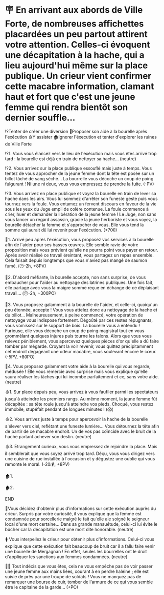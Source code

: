 # 🪧 En arrivant aux abords de Ville Forte, de nombreuses affichettes placardées un peu partout attirent votre attention. Celles-ci évoquent une décapitation à la hache, qui a lieu aujourd'hui même sur la place publique. Un crieur vient confirmer cette macabre information, clamant haut et fort que c'est une jeune femme qui rendra bientôt son dernier souffle...

⁉️Tenter de créer une diversion
🤝Proposer son aide à la bourelle après l'exécution
🩸Y assister
🏚️Ignorer l'éxecution et tenter d'explorer les ruines de Ville Forte


⁉️1. 
Vous vous élancez vers le lieu de l'exécution mais vous êtes arrivé trop tard : la bourelle est déjà en train de nettoyer sa hache...
(neutre)

⁉️2. Vous arrivez sur la place publique essouflé mais juste à temps. Vous tentez de vous approcher de la jeune femme dont la tête est posée sur un billot tâché de sang séché... La bourrelle vous décoche un coup de poing fulgurant ! Ni une ni deux, vous vous empressez de prendre la fuite.
(-PV)

⁉️3. 
Vous arrivez en place publique et voyez la bourelle en train de lever sa hache dans les airs. Vous lui sommez d'arrêter son funeste geste puis vous tournez vers la foule. Vous entamez un fervent discours en faveur de la vie sous les yeux du Juge empli de colère contenue. La foule commence à crier, huer et demander la libération de la jeune femme ! Le Juge, non sans vous lancer un regard assassin, gracie la jeune herboriste et vous voyez, la bourelle détacher la femme et s'approcher de vous. Elle vous tend la somme qui aurait dû lui revenir pour l'exécution.
(+700)



🤝1. Arrivé peu après l'exécution, vous proposez vos services à la bourelle afin de l'aider pour ses basses œuvres. Elle semble ravie de votre proposition mais vous prévient qu'elle ne pourra point vous payer en retour. Après avoir réalisé ce travail éreintant, vous partagez un repas ensemble. Cela faisait depuis longtemps que vous n'aviez pas mangé de saumon fumé. 
(🕑-2h, +8PV)

🤝2. D'abord méfiante, la bourelle accepte, non sans surprise, de vous embaucher pour l'aider au nettoyage des latrines publiques. Une fois fait, elle partage avec vous la maigre somme reçue en échange de ce déplaisant travail...
(🕑-2h, +300PO)

🤝3. Vous proposez galamment à la bourelle de l'aider, et celle-ci, quoiqu'un peu étonnée, accepte ! Vous vous attelez donc au nettoyage de la hache et du billot... Malheureusement, à peine commencé, votre opération de nettoyage vous indispose fortement. Dégoûté par ces restes répugnants, vous vomissez sur le support de bois. La bourelle vous a entendu ! Furieuse, elle vous décoche un coup de poing magistral tout en vous grommèlant quelques injures puis tourne les talons. Alors que vous vous relevez péniblement, vous apercevez quelques pièces d'or qu'elle a dû faire tomber par mégarde. Croyant la voir revenir, vous quittez précipitamment cet endroit dégageant une odeur macabre, vous soulevant encore le cœur. 
(-5PV, +80PO)

🤝4. Vous proposez galamment votre aide à la bourelle qui vous regarde, médusée ! Elle vous remercie avec surprise mais vous explique qu'elle saura réaliser les tâches qui lui incombe parfaitement et ce, sans votre aide.
(neutre)


🩸1. Sur place depuis peu, vous arrivez à vous faufiler parmi les spectateurs jusqu'à atteindre les premiers rangs. Au même moment, la jeune femme fût décapitée : sa tête roule jusqu'à atteindre vos pieds. Choqué, vous restez immobile, stupéfait pendant de longues minutes ! 
(😱)

🩸2. Vous arrivez juste à temps pour apercevoir la hache de la bourelle s'élever vers ciel, reflétant une funeste lumière... Vous détournez la tête afin de partir de ce macabre endroit. Un de vos pas coïncide avec le bruit de la hache partant achever son destin.
(neutre)

🩸3. Étrangement curieux, vous vous empressez de rejoindre la place. Mais il semblerait que vous soyez arrivé trop tard. Déçu, vous vous dirigez vers une cuisine de rue installée à l'occasion et y dégustez une oublie qui vous remonte le moral. 
(-20💰, +8PV)

🏚️1. 

🏚️2.

END

🧙Vous décidez d'obtenir plus d'informations sur cette exécution auprès du crieur. Surpris par votre curiosité, il vous explique que la femme est condamnée pour sorcellerie malgré le fait qu'elle aie soigné le seigneur local d'une mort certaine...  Dans sa grande mansuétude, celui-ci lui évite le bûcher car la décapitation est une mort dite honorable. 
(neutre)

🚺 Vous interpellez le crieur pour obtenir plus d'informations. Celui-ci vous explique que cette exécution fait beaucoup de bruit car il a fallu faire venir une bourelle de Mergagnan ! En effet, seules les bourrelles ont le droit d'appliquer les sanctions aux femmes condamnées. 
(neutre)

🏃‍♀️ Tout indécis que vous êtes, cela ne vous empêche pas de voir passer une jeune femme aux mains liées, courant à en perdre haleine ; elle est suivie de près par une troupe de soldats ! Vous ne manquez pas de remarquer une bourse de cuir, tomber de l'armure de ce qui vous semble être le capitaine de la garde... 
(+PO) 
